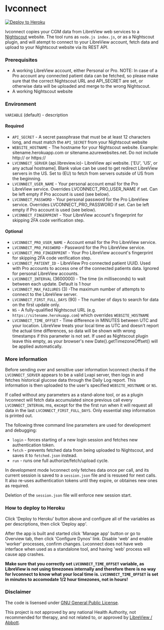 lvconnect
=========

[![Deploy to Heroku](https://www.herokucdn.com/deploy/button.svg)](https://heroku.com/deploy?template=https://github.com/skobkars/lvconnect)

lvconnect copies your CGM data from LibreView web services to a [Nightscout](https://github.com/nightscout/cgm-remote-monitor) website. The tool runs as `node.js index.js`, or as a Nightscout plugin, and will atempt to connect to your LibreView account, fetch data and upload to your Nightscout website via its REST API.

### Prerequisites

* A working LibreView account, either Personal or Pro. NOTE: In case of a Pro account any connected patient data can be fetched, so please make sure that the correct Nightscout URL and API_SECRET are set, or otherwise data will be uploaded and merge to the wrong Nightscout.
* A working Nightscout website

### Environment

`VARIABLE` (default) - description

#### Required

* `API_SECRET` - A secret passphrase that must be at least 12 characters long, and must match the `API_SECRET` from your Nightscout website
* `WEBSITE_HOSTNAME` - The hostname for your Nightscout website.  Example: sitename.herokuapp.com or sitename.azurewebsites.net. Do not include http:// or https://
* `LVCONNECT_SERVER` (api.libreview.io)- LibreView api website. ['EU', 'US', or any actual hostname]. Blank value can be used to get redirect LibreView servers in the US. Set to (EU) to fetch from servers outside of US from the beginning.
* `LVCONNECT_USER_NAME` - Your personal account email for the Pro LibreView service. Overrides LVCONNECT_PRO_USER_NAME if set. Can be left empty if Pro account is used (see below).
* `LVCONNECT_PASSWORD` - Your personal password for the Pro LibreView service. Overrides LVCONNECT_PRO_PASSWORD if set. Can be left empty if Pro account is used (see below).
* `LVCONNECT_FINGERPRINT` - Your LibreView account's fingerprint for skipping 2FA code verification step.

#### Optional

* `LVCONNECT_PRO_USER_NAME` - Account email for the Pro LibreView service.
* `LVCONNECT_PRO_PASSWORD` - Password for the Pro LibreView service.
* `LVCONNECT_PRO_FINGERPRINT` - Your Pro LibreView account's fingerprint for skipping 2FA code verification step.
* `LVCONNECT_PATIENT_ID` - LibreView Pro connected patient UUID. Used with Pro accounts to access one of the connected patients data. Ignored for personal LibreView accounts.
* `LVCONNECT_INTERVAL` (3600000) - The time (in milliseconds) to wait between each update. Default is 1 hour
* `LVCONNECT_MAX_FAILURES` (3) -The maximum number of attempts to connect to the LibreView server.
* `LVCONNECT_FIRST_FULL_DAYS` (90) - The number of days to search for data on the first update only.
* `NS` - A fully-qualified Nightscout URL (e.g. `https://sitename.herokuapp.com`) which overrides `WEBSITE_HOSTNAME`
* `LVCONNECT_TIME_OFFSET` - Time difference in MINUTES between UTC and your location. LibreView treats your local time as UTC and doesn't report the actual time differences, so data will be shown with wrong timestamps if this parameter is not set. If used as Nightscout plugin leave this empty, as your browser's new Date().getTimezoneOffset() will be applied automatically.

### More information

Before sending over and sensitive user information lvconnect checks if the `LVCONNECT_SERVER` appears to be a valid Lvapi server, then logs in and fetches historical glucose data through the Daily Log report. This information is then uploaded to the user's specified `WEBSITE_HOSTNAME` or `NS`.

If called without any parameters as a stand-alone tool, or as a plugin lvconnect will fetch data accumulated since previous call every `LVCONNECT_INTERVAL` ms, except for the the first run when it will request all data in the last `LVCONNECT_FIRST_FULL_DAYS`. Only essential step information is printed out.

The following three command line parameters are used for development and debugging:
* `login` - forces starting of a new login session and fetches new authentication token.
* `fetch` - prevents fetched data from being uploaded to Nightscout, and saves it to `fetched.json` instead.
* `run` - runs one full authorize/fetch/upload cycle.

In development mode lvconnect only fetches data once per call, and its current session is saved to a `session.json` file and is resused for next calls. It also re-uses authentication tokens until they expire, or obtaines new ones as required.

Deletion of the `session.json` file will enforce new session start.

### How to deploy to Heroku

Click 'Deploy to Heroku' button above and configure all of the variables as per descriptions, then click 'Deploy app'.

After the app is built and started click 'Manage app' button or go to Overview tab, then click 'Configure Dynos' link. Disable 'web' and enable 'worker' processes, confirm changes. Lvconnect does not have web interface when used as a standalone tool, and having 'web' process will cause app crashes.

**Make sure that you correctly set `LVCONNECT_TIME_OFFSET` variable, as LibreView is not using timezones internally and therefore there is no way for lvconnect to know what your local time is. `LVCONNECT_TIME_OFFSET` is set in minutes to accomodate 1/2 hour timezones, not in hours!**

### Disclaimer

The code is lisensed under [GNU General Public License](https://www.gnu.org/licenses/#GPL).

This project is not approved by any national Health Authority, not recommended for therapy, and not
related to, or approved by [LibreView / Abbott](https://www.libreview.com/regulatoryInformation).
